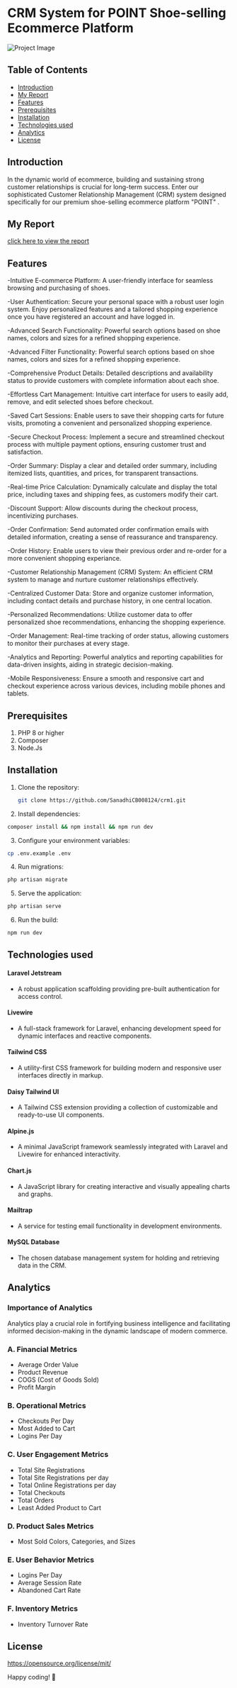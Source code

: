 #  CRM System for POINT Shoe-selling Ecommerce Platform

![Project Image](https://github.com/SanadhiCB008124/crm1/blob/master/public/images/homepage-capture.png?raw=true)
## Table of Contents

- [Introduction](#introduction)
- [My Report](#my-report)
- [Features](#features)
- [Prerequisites](#prerequisites)
- [Installation](#installation)
- [Technologies used](#technologies-used)
- [Analytics](#analytics)
- [License](#license)

## Introduction

In the dynamic world of ecommerce, building and sustaining strong customer relationships is crucial for long-term success. Enter our sophisticated Customer Relationship Management (CRM) system designed specifically for our premium shoe-selling ecommerce platform "POINT" .

## My Report
[click here to view the report](https://github.com/SanadhiCB008124/crm1/blob/master/SANADHI%20CORRECT%20SEM%202%20PHP%20REPORT.pdf)

## Features

-Intuitive E-commerce Platform: A user-friendly interface for seamless browsing and purchasing of shoes.

-User Authentication: Secure your personal space with a robust user login system. Enjoy personalized features and a tailored shopping experience once you have registered an account and have logged in.

-Advanced Search Functionality: Powerful search options based on shoe names, colors and sizes for a refined shopping experience.

-Advanced Filter Functionality: Powerful search options based on shoe names, colors and sizes for a refined shopping experience.

-Comprehensive Product Details: Detailed descriptions and availability status to provide customers with complete information about each shoe.

-Effortless Cart Management: Intuitive cart interface for users to easily add, remove, and edit selected shoes before checkout.

-Saved Cart Sessions: Enable users to save their shopping carts for future visits, promoting a convenient and personalized shopping experience.

-Secure Checkout Process: Implement a secure and streamlined checkout process with multiple payment options, ensuring customer trust and satisfaction.

-Order Summary: Display a clear and detailed order summary, including itemized lists, quantities, and prices, for transparent transactions.

-Real-time Price Calculation: Dynamically calculate and display the total price, including taxes and shipping fees, as customers modify their cart.

-Discount Support: Allow  discounts during the checkout process, incentivizing purchases.

-Order Confirmation: Send automated order confirmation emails with detailed information, creating a sense of reassurance and transparency.

-Order History: Enable users to view their previous order and re-order for a more convenient shopping experiance.

-Customer Relationship Management (CRM) System: An efficient CRM system to manage and nurture customer relationships effectively.

-Centralized Customer Data: Store and organize customer information, including contact details and purchase history, in one central location.

-Personalized Recommendations: Utilize customer data to offer personalized shoe recommendations, enhancing the shopping experience.

-Order Management: Real-time tracking of order status, allowing customers to monitor their purchases at every stage.

-Analytics and Reporting: Powerful analytics and reporting capabilities for data-driven insights, aiding in strategic decision-making.

-Mobile Responsiveness: Ensure a smooth and responsive cart and checkout experience across various devices, including mobile phones and tablets.

## Prerequisites
1. PHP 8 or higher
2. Composer 
3. Node.Js
   
## Installation
1. Clone the repository:
   ```bash
   git clone https://github.com/SanadhiCB008124/crm1.git
   ```
2. Install dependencies:
 ```bash
 composer install && npm install && npm run dev
 ```
3. Configure your environment variables:
 ```bash
cp .env.example .env
```
4. Run migrations:
 ```bash
php artisan migrate
 ```
5. Serve the application:
  ```bash
php artisan serve
 ```
6. Run the build:
 ```bash
 npm run dev
  ```
   
## Technologies used

#### Laravel Jetstream
- A robust application scaffolding providing pre-built authentication for access control.

#### Livewire
- A full-stack framework for Laravel, enhancing development speed for dynamic interfaces and reactive components.

#### Tailwind CSS
- A utility-first CSS framework for building modern and responsive user interfaces directly in markup.

#### Daisy Tailwind UI
- A Tailwind CSS extension providing a collection of customizable and ready-to-use UI components.

#### Alpine.js
- A minimal JavaScript framework seamlessly integrated with Laravel and Livewire for enhanced interactivity.

#### Chart.js
- A JavaScript library for creating interactive and visually appealing charts and graphs.

#### Mailtrap
- A service for testing email functionality in development environments.

#### MySQL Database
- The chosen database management system for holding and retrieving data in the CRM.

## Analytics

### Importance of Analytics
Analytics play a crucial role in fortifying business intelligence and facilitating informed decision-making in the dynamic landscape of modern commerce.

### A. Financial Metrics
- Average Order Value
- Product Revenue
- COGS (Cost of Goods Sold)
- Profit Margin

### B. Operational Metrics
- Checkouts Per Day
- Most Added to Cart
- Logins Per Day

### C. User Engagement Metrics
- Total Site Registrations
- Total Site Registrations per day
- Total Online Registrations per day
- Total Checkouts
- Total Orders
- Least Added Product to Cart

### D. Product Sales Metrics
- Most Sold Colors, Categories, and Sizes

### E. User Behavior Metrics
- Logins Per Day
- Average Session Rate
- Abandoned Cart Rate

### F. Inventory Metrics
- Inventory Turnover Rate

## License

https://opensource.org/license/mit/


Happy coding! 🚀


